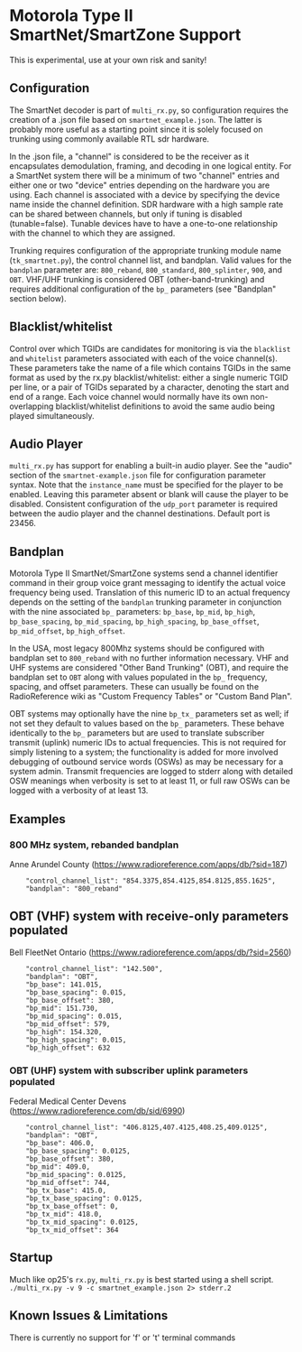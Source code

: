 # Motorola Type II SmartNet/SmartZone Support

This is experimental, use at your own risk and sanity!

## Configuration

The SmartNet decoder is part of `multi_rx.py`, so configuration requires the creation of a .json file based on `smartnet_example.json`.  The latter is probably more useful as a starting point since it is solely focused on trunking using commonly available RTL sdr hardware.

In the .json file, a "channel" is considered to be the receiver as it encapsulates demodulation, framing, and decoding in one logical entity.  For a SmartNet system there will be a minimum of two "channel" entries and either one or two "device" entries depending on the hardware you are using.  Each channel is associated with a device by specifying the device name inside the channel definition.  SDR hardware with a high sample rate can be shared between channels, but only if tuning is disabled (tunable=false).  Tunable devices have to have a one-to-one relationship with the channel to which they are assigned.

Trunking requires configuration of the appropriate trunking module name (`tk_smartnet.py`), the control channel list, and bandplan. Valid values for the `bandplan` parameter are:  `800_reband`, `800_standard`, `800_splinter`, `900`, and `OBT`.  VHF/UHF trunking is considered OBT (other-band-trunking) and requires additional configuration of the `bp_` parameters (see "Bandplan" section below).

## Blacklist/whitelist

Control over which TGIDs are candidates for monitoring is via the `blacklist` and `whitelist` parameters associated with each of the voice channel(s).  These parameters take the name of a file which contains TGIDs in the same format as used by the rx.py blacklist/whitelist: either a single numeric TGID per line, or a pair of TGIDs separated by a <tab> character, denoting the start and end of a range.  Each voice channel would normally have its own non-overlapping blacklist/whitelist definitions to avoid the same audio being played simultaneously.

## Audio Player

`multi_rx.py` has support for enabling a built-in audio player. See the "audio" section of the `smartnet-example.json` file for configuration parameter syntax.  Note that the `instance_name` must be specified for the player to be enabled.  Leaving this parameter absent or blank will cause the player to be disabled.  Consistent configuration of the `udp_port` parameter is required between the audio player and the channel destinations.  Default port is 23456.

## Bandplan

Motorola Type II SmartNet/SmartZone systems send a channel identifier command in their group voice grant messaging to identify the actual voice frequency being used.  Translation of this numeric ID to an actual frequency depends on the setting of the `bandplan` trunking parameter in conjunction with the nine associated `bp_` parameters: `bp_base`, `bp_mid`, `bp_high`, `bp_base_spacing`, `bp_mid_spacing`, `bp_high_spacing`, `bp_base_offset`, `bp_mid_offset`, `bp_high_offset`.

In the USA, most legacy 800Mhz systems should be configured with bandplan set to `800_reband` with no further information necessary.  VHF and UHF systems are considered "Other Band Trunking" (OBT), and require the bandplan set to `OBT` along with values populated in the `bp_` frequency, spacing, and offset parameters.  These can usually be found on the RadioReference wiki as "Custom Frequency Tables" or "Custom Band Plan".

OBT systems may optionally have the nine `bp_tx_` parameters set as well; if not set they default to values based on the `bp_` parameters.  These behave identically to the `bp_` parameters but are used to translate subscriber transmit (uplink) numeric IDs to actual frequencies.  This is not required for simply listening to a system; the functionality is added for more involved debugging of outbound service words (OSWs) as may be necessary for a system admin.  Transmit frequencies are logged to stderr along with detailed OSW meanings when verbosity is set to at least 11, or full raw OSWs can be logged with a verbosity of at least 13.

## Examples

### 800 MHz system, rebanded bandplan

Anne Arundel County (https://www.radioreference.com/apps/db/?sid=187)
```
    "control_channel_list": "854.3375,854.4125,854.8125,855.1625",
    "bandplan": "800_reband"
```

## OBT (VHF) system with receive-only parameters populated

Bell FleetNet Ontario (https://www.radioreference.com/apps/db/?sid=2560)
```
    "control_channel_list": "142.500",
    "bandplan": "OBT",
    "bp_base": 141.015,
    "bp_base_spacing": 0.015,
    "bp_base_offset": 380,
    "bp_mid": 151.730,
    "bp_mid_spacing": 0.015,
    "bp_mid_offset": 579,
    "bp_high": 154.320,
    "bp_high_spacing": 0.015,
    "bp_high_offset": 632
```

### OBT (UHF) system with subscriber uplink parameters populated

Federal Medical Center Devens (https://www.radioreference.com/db/sid/6990)
```
    "control_channel_list": "406.8125,407.4125,408.25,409.0125",
    "bandplan": "OBT",
    "bp_base": 406.0,
    "bp_base_spacing": 0.0125,
    "bp_base_offset": 380,
    "bp_mid": 409.0,
    "bp_mid_spacing": 0.0125,
    "bp_mid_offset": 744,
    "bp_tx_base": 415.0,
    "bp_tx_base_spacing": 0.0125,
    "bp_tx_base_offset": 0,
    "bp_tx_mid": 418.0,
    "bp_tx_mid_spacing": 0.0125,
    "bp_tx_mid_offset": 364
```

## Startup

Much like op25's `rx.py`, `multi_rx.py` is best started using a shell script.
     `./multi_rx.py -v 9 -c smartnet_example.json 2> stderr.2`

## Known Issues & Limitations

There is currently no support for 'f' or 't' terminal commands
